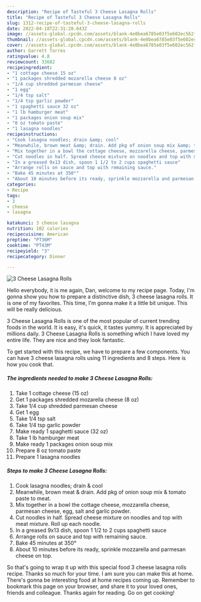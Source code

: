 ```yaml
---
description: "Recipe of Tasteful 3 Cheese Lasagna Rolls"
title: "Recipe of Tasteful 3 Cheese Lasagna Rolls"
slug: 1312-recipe-of-tasteful-3-cheese-lasagna-rolls
date: 2022-04-18T22:31:28.643Z
image: //assets-global.cpcdn.com/assets/blank-4e0bea6785e03f5e602ec562f230caae08da540cada707380b4fe1bbebba43da.png
thumbnail: //assets-global.cpcdn.com/assets/blank-4e0bea6785e03f5e602ec562f230caae08da540cada707380b4fe1bbebba43da.png
cover: //assets-global.cpcdn.com/assets/blank-4e0bea6785e03f5e602ec562f230caae08da540cada707380b4fe1bbebba43da.png
author: Garrett Torres
ratingvalue: 4.8
reviewcount: 33682
recipeingredient:
- "1 cottage cheese 15 oz"
- "1 packages shredded mozarella cheese 8 oz"
- "1/4 cup shredded parmesan cheese"
- "1 egg"
- "1/4 tsp salt"
- "1/4 tsp garlic powder"
- "1 spaghetti sauce 32 oz"
- "1 lb hamburger meat"
- "1 packages onion soup mix"
- "8 oz tomato paste"
- "1 lasagna noodles"
recipeinstructions:
- "Cook lasagna noodles; drain &amp; cool"
- "Meanwhile, brown meat &amp; drain. Add pkg of onion soup mix &amp; tomato paste to meat."
- "Mix together in a bowl the cottage cheese, mozzarella cheese, parmesan cheese, egg, salt and garlic powder."
- "Cut noodles in half. Spread cheese mixture on noodles and top with meat mixture. Roll up each noodle."
- "In a greased 9x13 dish, spoon 1 1/2 to 2 cups spaghetti sauce"
- "Arrange rolls on sauce and top with remaining sauce."
- "Bake 45 minutes at 350°"
- "About 10 minutes before its ready, sprinkle mozzarella and parmesan cheese on top."
categories:
- Recipe
tags:
- 3
- cheese
- lasagna

katakunci: 3 cheese lasagna 
nutrition: 102 calories
recipecuisine: American
preptime: "PT36M"
cooktime: "PT43M"
recipeyield: "3"
recipecategory: Dinner

---
```



![3 Cheese Lasagna Rolls](//assets-global.cpcdn.com/assets/blank-4e0bea6785e03f5e602ec562f230caae08da540cada707380b4fe1bbebba43da.png)

Hello everybody, it is me again, Dan, welcome to my recipe page. Today, I'm gonna show you how to prepare a distinctive dish, 3 cheese lasagna rolls. It is one of my favorites. This time, I'm gonna make it a little bit unique. This will be really delicious.

3 Cheese Lasagna Rolls is one of the most popular of current trending foods in the world. It is easy, it's quick, it tastes yummy. It is appreciated by millions daily. 3 Cheese Lasagna Rolls is something which I have loved my entire life. They are nice and they look fantastic.




To get started with this recipe, we have to prepare a few components. You can have 3 cheese lasagna rolls using 11 ingredients and 8 steps. Here is how you cook that.

<!--inarticleads1-->

##### The ingredients needed to make 3 Cheese Lasagna Rolls:

1. Take 1 cottage cheese (15 oz)
1. Get 1 packages shredded mozarella cheese (8 oz)
1. Take 1/4 cup shredded parmesan cheese
1. Get 1 egg
1. Take 1/4 tsp salt
1. Take 1/4 tsp garlic powder
1. Make ready 1 spaghetti sauce (32 oz)
1. Take 1 lb hamburger meat
1. Make ready 1 packages onion soup mix
1. Prepare 8 oz tomato paste
1. Prepare 1 lasagna noodles




<!--inarticleads2-->

##### Steps to make 3 Cheese Lasagna Rolls:

1. Cook lasagna noodles; drain &amp; cool
1. Meanwhile, brown meat &amp; drain. Add pkg of onion soup mix &amp; tomato paste to meat.
1. Mix together in a bowl the cottage cheese, mozzarella cheese, parmesan cheese, egg, salt and garlic powder.
1. Cut noodles in half. Spread cheese mixture on noodles and top with meat mixture. Roll up each noodle.
1. In a greased 9x13 dish, spoon 1 1/2 to 2 cups spaghetti sauce
1. Arrange rolls on sauce and top with remaining sauce.
1. Bake 45 minutes at 350°
1. About 10 minutes before its ready, sprinkle mozzarella and parmesan cheese on top.




So that's going to wrap it up with this special food 3 cheese lasagna rolls recipe. Thanks so much for your time. I am sure you can make this at home. There's gonna be interesting food at home recipes coming up. Remember to bookmark this page on your browser, and share it to your loved ones, friends and colleague. Thanks again for reading. Go on get cooking!
